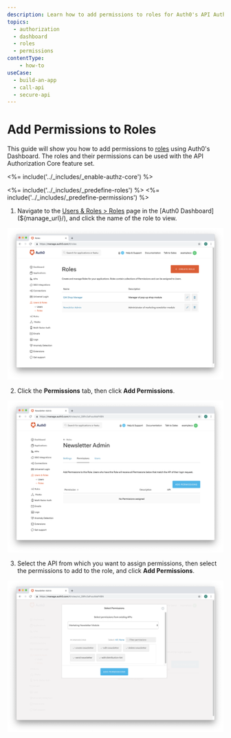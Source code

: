 ```yaml
---
description: Learn how to add permissions to roles for Auth0's API Authorization core feature using the Auth0 Management Dashboard.
topics:
  - authorization
  - dashboard
  - roles
  - permissions
contentType: 
    - how-to
useCase:
  - build-an-app
  - call-api
  - secure-api
---
```

# Add Permissions to Roles

This guide will show you how to add permissions to [roles](/authorization/concepts/rbac) using Auth0's Dashboard. The roles and their permissions can be used with the API Authorization Core feature set.

<%= include('../_includes/_enable-authz-core') %>

<%= include('../_includes/_predefine-roles') %>
<%= include('../_includes/_predefine-permissions') %>

1. Navigate to the [Users & Roles > Roles](${manage_url}/#/roles) page in the [Auth0 Dashboard](${manage_url}/), and click the name of the role to view.

![Click Create Role](/media/articles/authorization/role-list-added.png)

2. Click the **Permissions** tab, then click **Add Permissions**.

![Add Permissions](/media/articles/authorization/role-def-empty-permissions.png)

3. Select the API from which you want to assign permissions, then select the permissions to add to the role, and click **Add Permissions**.

![Add Permissions to Roles](/media/articles/authorization/role-select-add-permissions.png)